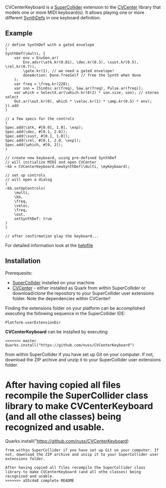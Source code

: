 CVCenterKeyboard is a [SuperCollider](https://github.com/supercollider/supercollider) extension to the [CVCenter](https://github.com/nuss/CVCenter) library that models one or more MIDI keyboard(s). It allows playing one or more different [SynthDefs](https://pustota.basislager.org/_/sc-help/Help/Classes/SynthDef.html) in one keyboard definition. 

## Example
```supercollider
// define SynthDef with a gated envelope
(
SynthDef(\multi, {
    var env = EnvGen.ar(
        Env.adsr(\atk.kr(0.01), \dec.kr(0.3), \sust.kr(0.5), \rel.kr(0.7)),
        \gate.kr(1), // we need a gated envelope!
        doneAction: Done.freeSelf // free the Synth when done
    );
    var freq = \freq.kr(220);
    var son = [SinOsc.ar(freq), Saw.ar(freq), Pulse.ar(freq)];
    var which = SelectX.ar(\which.kr(0!2) * son.size, son); // stereo select
    Out.ar(\out.kr(0), which * \veloc.kr(1) * \amp.kr(0.5) * env);
}).add
)

// a few specs for the controls
(
Spec.add(\atk, #[0.01, 1.0], \exp);
Spec.add(\dec, #[0.1, 2.0]);
Spec.add(\sust, #[0.1, 1.0]);
Spec.add(\rel, #[0.1, 2.0, \exp]);
Spec.add(\which, #[0, 2]);
)

// create new keyboard, using pre-defined SynthDef
// will initialize MIDI and open CVCenter
~kb = CVCenterKeyboard.newSynthDef(\multi, \myKeyboard);

// set up controls
// will open a dialog
(
~kb.setUpControls(
    \multi, 
    \kb,
    \freq,
    \veloc,
    \freq,
    \out,
    setSynthDef: true
)
)

// after confirmation play the keyboard...
```
For detailed information look at the [helpfile](https://pustota.basislager.org/_/sc-help/Help/Classes/CVCenterKeyboard.html)

## Installation
Prerequesits:
- [SuperCollider](https://github.com/supercollider/supercollider/releases) installed on your machine
- [CVCenter](https://github.com/nuss/CVCenter) - either installed as Quark from within SuperCollider or download/clone the repository to your SuperCollider user extensions folder. Note the dependencies within CVCenter!

Finding the extensions folder on your platform can be accomplished executing the following sequence in the SuperCollider IDE:
```supercollider
Platform.userExtensionDir
```

**CVCenterKeyboard** can be installed by executing
```supercollider
<<<<<<< master
Quarks.install("https://github.com/nuss/CVCenterKeyboard")
```
from within SuperCollider if you have set up Git on your computer. If not, download the ZIP archive and unzip it to your SuperCollider user extensions folder.

After having copied all files recompile the SuperCollider class library to make CVCenterKeyboard (and all othe classes) being recognized and usable.
=======
Quarks.install("https://github.com/nuss/CVCenterKeyboard)
```
from within SuperCollider if you have set up Git on your computer. If not, download the ZIP archive and unzip it to your SuperCollider user extensions folder.

After having copied all files recompile the SuperCollider class library to make CVCenterKeyboard (and all othe classes) being recognized and usable.
>>>>>>> a55c4a8 complete README
